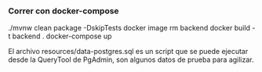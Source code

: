### Correr con docker-compose

./mvnw clean package -DskipTests
docker image rm backend
docker build -t backend .
docker-compose up

El archivo resources/data-postgres.sql es un script que se puede ejecutar desde la QueryTool de PgAdmin, son algunos datos de prueba para agilizar. 
